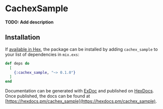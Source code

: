 # CachexSample

**TODO: Add description**

## Installation

If [available in Hex](https://hex.pm/docs/publish), the package can be installed
by adding `cachex_sample` to your list of dependencies in `mix.exs`:

```elixir
def deps do
  [
    {:cachex_sample, "~> 0.1.0"}
  ]
end
```

Documentation can be generated with [ExDoc](https://github.com/elixir-lang/ex_doc)
and published on [HexDocs](https://hexdocs.pm). Once published, the docs can
be found at [https://hexdocs.pm/cachex_sample](https://hexdocs.pm/cachex_sample).


